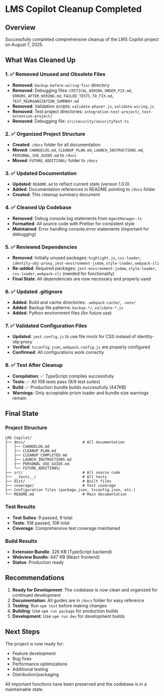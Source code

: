 # LMS Copilot Cleanup Completed

## Overview
Successfully completed comprehensive cleanup of the LMS Copilot project on August 7, 2025.

## What Was Cleaned Up

### 1. ✅ Removed Unused and Obsolete Files
- **Removed**: `backup-before-wiring-fix/` directory
- **Removed**: Debugging files: `CRITICAL_WIRING_ORDER_FIX.md`, `ERRORS_AFTER_WIRING.md`, `FAILED_TESTS_TO_FIX.md`, `TEST_REORGANIZATION_SUMMARY.md`
- **Removed**: Validation scripts: `validate-phase*.js`, `validate-wiring.js`
- **Removed**: Test project directories: `integration-test-project/`, `test-extension-project/`
- **Removed**: Debugging file: `src/security/securityTest.ts`

### 2. ✅ Organized Project Structure
- **Created**: `/docs` folder for all documentation
- **Moved**: `CHANGELOG.md`, `CLEANUP_PLAN.md`, `LAUNCH_INSTRUCTIONS.md`, `PERSONAL_USE_GUIDE.md` to `/docs`
- **Moved**: `FUTURE_ADDITIONS/` folder to `/docs`

### 3. ✅ Updated Documentation
- **Updated**: `README.md` to reflect current state (version 1.0.0)
- **Added**: Documentation references in README pointing to `/docs` folder
- **Created**: This cleanup summary document

### 4. ✅ Cleaned Up Codebase
- **Removed**: Debug console.log statements from `AgentManager.ts`
- **Formatted**: All source code with Prettier for consistent style
- **Maintained**: Error handling console.error statements (important for debugging)

### 5. ✅ Reviewed Dependencies
- **Removed**: Initially unused packages: `highlight.js`, `css-loader`, `identity-obj-proxy`, `jest-environment-jsdom`, `style-loader`, `webpack-cli`
- **Re-added**: Required packages: `jest-environment-jsdom`, `style-loader`, `css-loader`, `webpack-cli` (needed for functionality)
- **Final State**: All dependencies are now necessary and properly used

### 6. ✅ Updated .gitignore
- **Added**: Build and cache directories: `.webpack-cache/`, `.venv/`
- **Added**: Backup file patterns: `backup-*/`, `validate-*.js`
- **Added**: Python environment files (for future use)

### 7. ✅ Validated Configuration Files
- **Updated**: `jest.config.js` to use file mock for CSS instead of identity-obj-proxy
- **Verified**: `tsconfig.json`, `webpack.config.js` are properly configured
- **Confirmed**: All configurations work correctly

### 8. ✅ Test After Cleanup
- **Compilation**: ✅ TypeScript compiles successfully
- **Tests**: ✅ All 108 tests pass (9/9 test suites)
- **Build**: ✅ Production bundle builds successfully (447KB)
- **Warnings**: Only acceptable prism loader and bundle size warnings remain

## Final State

### Project Structure
```
LMS Copilot/
├── docs/                          # All documentation
│   ├── CHANGELOG.md
│   ├── CLEANUP_PLAN.md
│   ├── CLEANUP_COMPLETED.md
│   ├── LAUNCH_INSTRUCTIONS.md
│   ├── PERSONAL_USE_GUIDE.md
│   └── FUTURE_ADDITIONS/
├── src/                           # All source code
├── __tests__/                     # All tests
├── dist/                          # Built files
├── coverage/                      # Test coverage
├── Configuration files (package.json, tsconfig.json, etc.)
└── README.md                      # Main documentation
```

### Test Results
- **Test Suites**: 9 passed, 9 total
- **Tests**: 108 passed, 108 total
- **Coverage**: Comprehensive test coverage maintained

### Build Results
- **Extension Bundle**: 326 KB (TypeScript backend)
- **Webview Bundle**: 447 KB (React frontend)
- **Status**: Production ready

## Recommendations

1. **Ready for Development**: The codebase is now clean and organized for continued development
2. **Documentation**: All guides are in `/docs` folder for easy reference
3. **Testing**: Run `npm test` before making changes
4. **Building**: Use `npm run package` for production builds
5. **Development**: Use `npm run dev` for development builds

## Next Steps

The project is now ready for:
- Feature development
- Bug fixes
- Performance optimizations
- Additional testing
- Distribution/packaging

All important functions have been preserved and the codebase is in a maintainable state.
